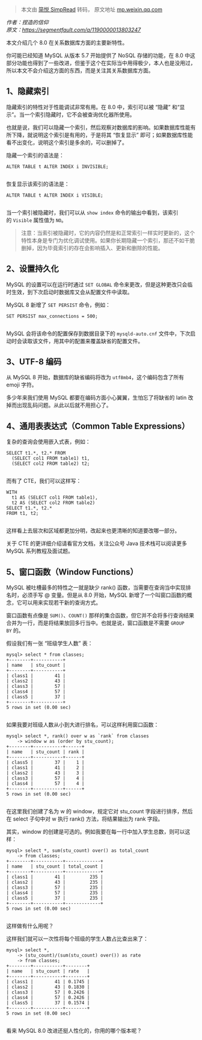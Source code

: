 > 本文由 [简悦 SimpRead](http://ksria.com/simpread/) 转码， 原文地址 [mp.weixin.qq.com](https://mp.weixin.qq.com/s?__biz=MzU4NjQ1NDkyNQ==&mid=2247494824&idx=3&sn=10cdd8bac76ae0c36c82adaa2b4bfc9c&chksm=fdf9ae4aca8e275cd8465e842bfbdd372275bb9df4aaec82943ceaff8c1f506cc6476758e135&mpshare=1&scene=1&srcid=0601q3i9XtU2g7oXCpAuLHlw&sharer_sharetime=1622554606974&sharer_shareid=7fece245937ac96f04f0fb8e1311fff1#rd)

_作者：捏造的信仰  
原文：https://segmentfault.com/a/1190000013803247_

本文介绍几个 8.0 在关系数据库方面的主要新特性。

你可能已经知道 MySQL 从版本 5.7 开始提供了 NoSQL 存储的功能，在 8.0 中这部分功能也得到了一些改进，但鉴于这个在实际当中用得极少，本人也是没用过，所以本文不会介绍这方面的东西，而是关注其关系数据库方面。

1、隐藏索引
------

隐藏索引的特性对于性能调试非常有用。在 8.0 中，索引可以被 “隐藏” 和“显示”。当一个索引隐藏时，它不会被查询优化器所使用。

也就是说，我们可以隐藏一个索引，然后观察对数据库的影响。如果数据库性能有所下降，就说明这个索引是有用的，于是将其 “恢复显示” 即可；如果数据库性能看不出变化，说明这个索引是多余的，可以删掉了。

隐藏一个索引的语法是：

```
ALTER TABLE t ALTER INDEX i INVISIBLE;


```

恢复显示该索引的语法是：

```
ALTER TABLE t ALTER INDEX i VISIBLE;


```

当一个索引被隐藏时，我们可以从 `show index` 命令的输出中看到，该索引的 `Visible` 属性值为 `NO`。

> 注意：当索引被隐藏时，它的内容仍然是和正常索引一样实时更新的，这个特性本身是专门为优化调试使用。如果你长期隐藏一个索引，那还不如干脆删掉，因为毕竟索引的存在会影响插入、更新和删除的性能。

2、设置持久化
-------

MySQL 的设置可以在运行时通过 `SET GLOBAL` 命令来更改，但是这种更改只会临时生效，到下次启动时数据库又会从配置文件中读取。

MySQL 8 新增了 `SET PERSIST` 命令，例如：

```
SET PERSIST max_connections = 500;


```

MySQL 会将该命令的配置保存到数据目录下的 `mysqld-auto.cnf` 文件中，下次启动时会读取该文件，用其中的配置来覆盖缺省的配置文件。

3、UTF-8 编码
----------

从 MySQL 8 开始，数据库的缺省编码将改为 `utf8mb4`，这个编码包含了所有 emoji 字符。

多少年来我们使用 MySQL 都要在编码方面小心翼翼，生怕忘了将缺省的 latin 改掉而出现乱码问题。从此以后就不用担心了。

4、通用表表达式（Common Table Expressions）
----------------------------------

复杂的查询会使用嵌入式表，例如：

```
SELECT t1.*, t2.* FROM 
  (SELECT col1 FROM table1) t1,
  (SELECT col2 FROM table2) t2;


```

而有了 CTE，我们可以这样写：

```
WITH
  t1 AS (SELECT col1 FROM table1),
  t2 AS (SELECT col2 FROM table2)
SELECT t1.*, t2.* 
FROM t1, t2;


```

这样看上去层次和区域都更加分明，改起来也更清晰的知道要改哪一部分。

关于 CTE 的更详细介绍请看官方文档，关注公众号 Java 技术栈可以阅读更多 MySQL 系列教程及面试题。

5、窗口函数（Window Functions）
------------------------

MySQL 被吐槽最多的特性之一就是缺少 rank() 函数，当需要在查询当中实现排名时，必须手写 @ 变量。但是从 8.0 开始，MySQL 新增了一个叫窗口函数的概念，它可以用来实现若干新的查询方式。

窗口函数有点像是 `SUM()`、`COUNT()` 那样的集合函数，但它并不会将多行查询结果合并为一行，而是将结果放回多行当中。也就是说，窗口函数是不需要 `GROUP BY` 的。

假设我们有一张 “班级学生人数” 表：

```
mysql> select * from classes;
+--------+-----------+
| name   | stu_count |
+--------+-----------+
| class1 |        41 |
| class2 |        43 |
| class3 |        57 |
| class4 |        57 |
| class5 |        37 |
+--------+-----------+
5 rows in set (0.00 sec)


```

如果我要对班级人数从小到大进行排名，可以这样利用窗口函数：

```
mysql> select *, rank() over w as `rank` from classes
    -> window w as (order by stu_count);
+--------+-----------+------+
| name   | stu_count | rank |
+--------+-----------+------+
| class5 |        37 |    1 |
| class1 |        41 |    2 |
| class2 |        43 |    3 |
| class3 |        57 |    4 |
| class4 |        57 |    4 |
+--------+-----------+------+
5 rows in set (0.00 sec)


```

在这里我们创建了名为 w 的 window，规定它对 stu_count 字段进行排序，然后在 select 子句中对 w 执行 rank() 方法，将结果输出为 rank 字段。

其实，window 的创建是可选的。例如我要在每一行中加入学生总数，则可以这样：

```
mysql> select *, sum(stu_count) over() as total_count
    -> from classes;
+--------+-----------+-------------+
| name   | stu_count | total_count |
+--------+-----------+-------------+
| class1 |        41 |         235 |
| class2 |        43 |         235 |
| class3 |        57 |         235 |
| class4 |        57 |         235 |
| class5 |        37 |         235 |
+--------+-----------+-------------+
5 rows in set (0.00 sec)


```

这样做有什么用呢？

这样我们就可以一次性将每个班级的学生人数占比查出来了：

```
mysql> select *,
    -> (stu_count)/(sum(stu_count) over()) as rate
    -> from classes;
+--------+-----------+--------+
| name   | stu_count | rate   |
+--------+-----------+--------+
| class1 |        41 | 0.1745 |
| class2 |        43 | 0.1830 |
| class3 |        57 | 0.2426 |
| class4 |        57 | 0.2426 |
| class5 |        37 | 0.1574 |
+--------+-----------+--------+
5 rows in set (0.00 sec)


```

看来 MySQL 8.0 改进还挺人性化的，你用的哪个版本呢？